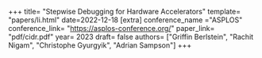 +++
title= "Stepwise Debugging for Hardware Accelerators"
template= "papers/li.html"
date=2022-12-18
[extra]
conference_name ="ASPLOS"
conference_link= "https://asplos-conference.org/"
paper_link= "pdf/cidr.pdf"
year= 2023
draft= false
authors= ["Griffin Berlstein", "Rachit Nigam", "Christophe Gyurgyik", "Adrian Sampson"]
+++
